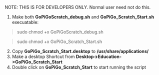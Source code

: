 NOTE: THIS IS FOR DEVELOPERS ONLY.  Normal user need not do this.

1. Make both **GoPiGoScratch_debug.sh** and **GoPiGo_Scratch_Start.sh** execuatable:

  > sudo chmod +x GoPiGoScratch_debug.sh

  > sudo chmod +x GoPiGo_Scratch_Start.sh

2. Copy **GoPiGo_Scratch_Start.desktop** to **/usr/share/applications/**
3. Make a desktop Shortcut from **Desktop->Education->GoPiGo_Scratch_Start**
3. Double click on **GoPiGo_Scratch_Start** to start running the script